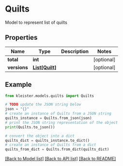 # Quilts

Model to represent list of quilts

## Properties

Name | Type | Description | Notes
------------ | ------------- | ------------- | -------------
**total** | **int** |  | [optional] 
**versions** | [**List[Quilt]**](Quilt.md) |  | [optional] 

## Example

```python
from kleister.models.quilts import Quilts

# TODO update the JSON string below
json = "{}"
# create an instance of Quilts from a JSON string
quilts_instance = Quilts.from_json(json)
# print the JSON string representation of the object
print(Quilts.to_json())

# convert the object into a dict
quilts_dict = quilts_instance.to_dict()
# create an instance of Quilts from a dict
quilts_from_dict = Quilts.from_dict(quilts_dict)
```
[[Back to Model list]](../README.md#documentation-for-models) [[Back to API list]](../README.md#documentation-for-api-endpoints) [[Back to README]](../README.md)


